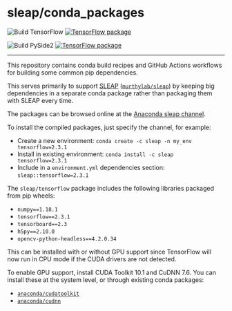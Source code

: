 # sleap/conda_packages

![Build TensorFlow](https://github.com/talmo/conda_packages/workflows/Build%20TensorFlow/badge.svg) [![TensorFlow package](https://anaconda.org/sleap/tensorflow/badges/platforms.svg)](https://anaconda.org/sleap/tensorflow)

![Build PySide2](https://github.com/talmo/conda_packages/workflows/Build%20PySide2/badge.svg) [![TensorFlow package](https://anaconda.org/sleap/pyside2/badges/platforms.svg)](https://anaconda.org/sleap/pyside2)

---

This repository contains conda build recipes and GitHub Actions workflows for building some common pip dependencies.

This serves primarily to support [SLEAP](https://sleap.ai) ([`murthylab/sleap`](https://github.com/murthylab/sleap)) by keeping big dependencies in a separate conda package rather than packaging them with SLEAP every time.

The packages can be browsed online at the [Anaconda sleap channel](https://anaconda.org/sleap/repo).

To install the compiled packages, just specify the channel, for example:

- Create a new environment: `conda create -c sleap -n my_env tensorflow=2.3.1`
- Install in existing environment: `conda install -c sleap tensorflow=2.3.1`
- Include in a `environment.yml` dependencies section: `sleap::tensorflow=2.3.1`

The `sleap/tensorflow` package includes the following libraries packaged from pip wheels:
- `numpy==1.18.1`
- `tensorflow==2.3.1`
- `tensorboard==2.3`
- `h5py==2.10.0`
- `opencv-python-headless==4.2.0.34`

This can be installed with or without GPU support since TensorFlow will now run in CPU mode if the CUDA drivers are not detected.

To enable GPU support, install CUDA Toolkit 10.1 and CuDNN 7.6. You can install these at the system level, or through existing conda packages:
- [`anaconda/cudatoolkit`](https://anaconda.org/anaconda/cudatoolkit)
- [`anaconda/cudnn`](https://anaconda.org/anaconda/cudnn)
